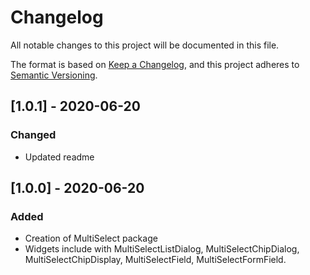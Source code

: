 # Changelog
All notable changes to this project will be documented in this file.

The format is based on [Keep a Changelog](https://keepachangelog.com/en/1.0.0/),
and this project adheres to [Semantic Versioning](https://semver.org/spec/v2.0.0.html).

## [1.0.1] - 2020-06-20
### Changed
- Updated readme

## [1.0.0] - 2020-06-20
### Added
- Creation of MultiSelect package
- Widgets include with MultiSelectListDialog, MultiSelectChipDialog, MultiSelectChipDisplay, 
MultiSelectField, MultiSelectFormField.
